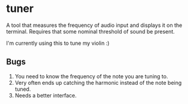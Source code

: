 tuner
=====

A tool that measures the frequency of audio input and displays it on the
terminal. Requires that some nominal threshold of sound be present.

I'm currently using this to tune my violin :)

Bugs
----
1. You need to know the frequency of the note you are tuning to.
2. Very often ends up catching the harmonic instead of the note being tuned.
3. Needs a better interface.
